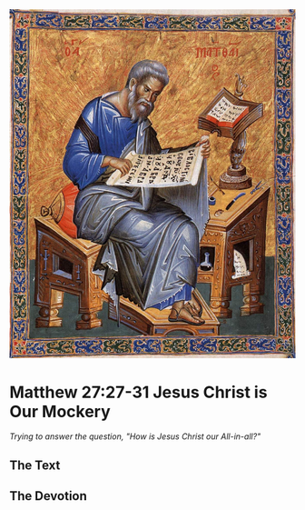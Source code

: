 <img class="intro-right" src="art-matthew.jpg">

# Matthew 27:27-31 Jesus Christ is Our Mockery

*Trying to answer the question, "How is Jesus Christ our All-in-all?"*

## The Text

## The Devotion
